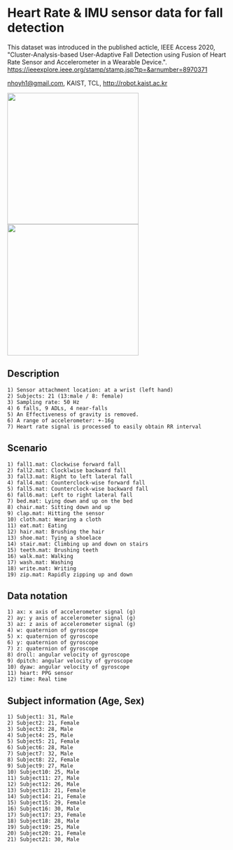 # Heart Rate & IMU sensor data for fall detection
This dataset was introduced in the published acticle, IEEE Access 2020, "Cluster-Analysis-based User-Adaptive Fall Detection using Fusion of Heart Rate Sensor and Accelerometer in a Wearable Device.".
https://ieeexplore.ieee.org/stamp/stamp.jsp?tp=&arnumber=8970371

nhoyh1@gmail.com, KAIST, TCL, http://robot.kaist.ac.kr

<img width="300" src="https://user-images.githubusercontent.com/42211418/82864732-2f738c80-9f60-11ea-9826-ffbfcd65a730.png"><img width="300" src="https://user-images.githubusercontent.com/42211418/82864740-33071380-9f60-11ea-852a-0716d2dff93e.jpg">



Description
-----------
	1) Sensor attachment location: at a wrist (left hand)
	2) Subjects: 21 (13:male / 8: female)
	3) Sampling rate: 50 Hz
	4) 6 falls, 9 ADLs, 4 near-falls
	5) An Effectiveness of gravity is removed.
	6) A range of accelerometer: +-16g
	7) Heart rate signal is processed to easily obtain RR interval

Scenario
---------
	1) fall1.mat: Clockwise forward fall
	2) fall2.mat: Clocklwise backward fall
	3) fall3.mat: Right to left lateral fall
	4) fall4.mat: Counterclock-wise forward fall
	5) fall5.mat: Counterclock-wise backward fall
	6) fall6.mat: Left to right lateral fall
	7) bed.mat: Lying down and up on the bed
	8) chair.mat: Sitting down and up
	9) clap.mat: Hitting the sensor
	10) cloth.mat: Wearing a cloth
	11) eat.mat: Eating
	12) hair.mat: Brushing the hair
	13) shoe.mat: Tying a shoelace
	14) stair.mat: Climbing up and down on stairs
	15) teeth.mat: Brushing teeth
	16) walk.mat: Walking
	17) wash.mat: Washing
	18) write.mat: Writing
	19) zip.mat: Rapidly zipping up and down

Data notation
-------------
	1) ax: x axis of accelerometer signal (g)
	2) ay: y axis of accelerometer signal (g)
	3) az: z axis of accelerometer signal (g)
	4) w: quaternion of gyroscope
	5) x: quaternion of gyroscope
	6) y: quaternion of gyroscope
	7) z: quaternion of gyroscope
	8) droll: angular velocity of gyroscope
	9) dpitch: angular velocity of gyroscope
	10) dyaw: angular velocity of gyroscope
	11) heart: PPG sensor
	12) time: Real time 

Subject information (Age, Sex)
----------------------
	1) Subject1: 31, Male
	2) Subject2: 21, Female
	3) Subject3: 28, Male
	4) Subject4: 25, Male
	5) Subject5: 21, Female
	6) Subject6: 28, Male
	7) Subject7: 32, Male
	8) Subject8: 22, Female
	9) Subject9: 27, Male
	10) Subject10: 25, Male
	11) Subject11: 27, Male
	12) Subject12: 26, Male
	13) Subject13: 21, Female
	14) Subject14: 21, Female
	15) Subject15: 29, Female
	16) Subject16: 30, Male
	17) Subject17: 23, Female
	18) Subject18: 28, Male
	19) Subject19: 25, Male
	20) Subject20: 21, Female
	21) Subject21: 30, Male
